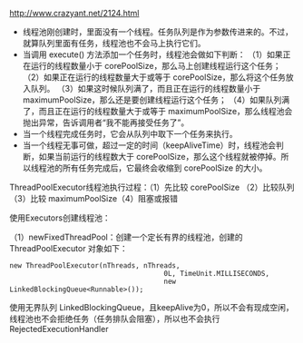 http://www.crazyant.net/2124.html

<ul>
  <li>线程池刚创建时，里面没有一个线程。任务队列是作为参数传进来的。不过，就算队列里面有任务，线程池也不会马上执行它们。</li>
  <li>当调用 execute() 方法添加一个任务时，线程池会做如下判断：
      （1）如果正在运行的线程数量小于 corePoolSize，那么马上创建线程运行这个任务；
      （2）如果正在运行的线程数量大于或等于 corePoolSize，那么将这个任务放入队列。
      （3）如果这时候队列满了，而且正在运行的线程数量小于 maximumPoolSize，那么还是要创建线程运行这个任务；
      （4）如果队列满了，而且正在运行的线程数量大于或等于 maximumPoolSize，那么线程池会抛出异常，告诉调用者“我不能再接受任务了”。
  </li>
  <li>当一个线程完成任务时，它会从队列中取下一个任务来执行。</li>
  <li>当一个线程无事可做，超过一定的时间（keepAliveTime）时，线程池会判断，如果当前运行的线程数大于 corePoolSize，那么这个线程就被停掉。所以线程池的所有任务完成后，它最终会收缩到 corePoolSize 的大小。</li>
</ul>

ThreadPoolExecutor线程池执行过程：（1）先比较 corePoolSize （2）比较队列（3）比较 maximumPoolSize（4）阻塞或报错

使用Executors创建线程池：

（1）newFixedThreadPool：创建一个定长有界的线程池，创建的 ThreadPoolExecutor 对象如下：
```
new ThreadPoolExecutor(nThreads, nThreads,
                                      0L, TimeUnit.MILLISECONDS,
                                      new LinkedBlockingQueue<Runnable>());
```
使用无界队列 LinkedBlockingQueue，且keepAlive为0，所以不会有现成空闲，线程池也不会拒绝任务（任务排队会阻塞），所以也不会执行 RejectedExecutionHandler
